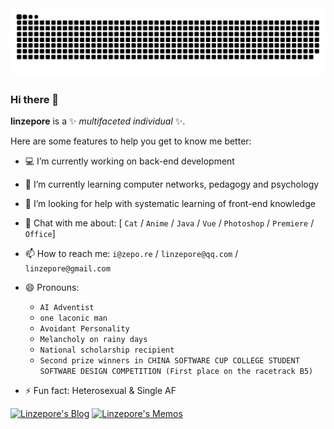 <picture>
  <source media="(prefers-color-scheme: dark)" srcset="https://raw.githubusercontent.com/linzepore/linzepore/output/github-contribution-grid-snake-dark.svg">
  <source media="(prefers-color-scheme: light)" srcset="https://raw.githubusercontent.com/linzepore/linzepore/output/github-contribution-grid-snake.svg">
  <img alt="github contribution grid snake animation" src="https://raw.githubusercontent.com/linzepore/linzepore/output/github-contribution-grid-snake.svg">
</picture>

### Hi there 👋 

**linzepore** is a ✨ _multifaceted_ _individual_ ✨.  

Here are some features to help you get to know me better:

- 💻 I’m currently working on back-end development
- 🌱 I’m currently learning computer networks, pedagogy and psychology
- 🤔 I’m looking for help with systematic learning of front-end knowledge
- 💬 Chat with me about: [ `Cat` / `Anime` / `Java` / `Vue` / `Photoshop` / `Premiere` / `Office`]
- 📫 How to reach me: `i@zepo.re` / `linzepore@qq.com` / `linzepore@gmail.com`
- 😄 Pronouns:

  - `AI Adventist`
  - `one laconic man`
  - `Avoidant Personality`
  - `Melancholy on rainy days`
  - `National scholarship recipient`
  - `Second prize winners in CHINA SOFTWARE CUP COLLEGE STUDENT SOFTWARE DESIGN COMPETITION (First place on the racetrack B5)`

- ⚡ Fun fact: Heterosexual & Single AF  


[![Linzepore's Blog](https://img.shields.io/badge/Linzepore's_Blog-my_public_blog-ffd36f.svg)](https://blog.zepo.re) 
[![Linzepore's Memos](https://img.shields.io/badge/Linzepore's_Memos-my_moments-1AAD19.svg)](https://memos.zepo.re)

<!--
**linzepore/linzepore** is a ✨ _special_ ✨ repository because its `README.md` (this file) appears on your GitHub profile.

Here are some ideas to get you started:

- 🔭 I’m currently working on ...
- 🌱 I’m currently learning ...
- 👯 I’m looking to collaborate on ...
- 🤔 I’m looking for help with ...
- 💬 Ask me about ...
- 📫 How to reach me: ...
- 😄 Pronouns: ...
- ⚡ Fun fact: ...
-->
